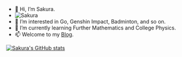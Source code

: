 - 👋 Hi, I’m Sakura.
- ![Sakura](https://komarev.com/ghpvc/?username=Sakura-LZQ)
- 👀 I’m interested in Go, Genshin Impact, Badminton, and so on.
- 🌱 I’m currently learning Further Mathematics and College Physics.
- 📫 Welcome to my [Blog](https://125809.notion.site/Sakura-s-Blog-Post-b95fa581d2294e5fb53300851f38c8c0 "Sakura's Blog Post").  

[![Sakura's GitHub stats](https://github-readme-stats.vercel.app/api?username=Sakura-LZQ)](https://github.com/Sakura-LZQ)

<!---
Sakura-LZQ/Sakura-LZQ is a ✨ special ✨ repository because its `README.md` (this file) appears on your GitHub profile.
You can click the Preview link to take a look at your changes.
--->
